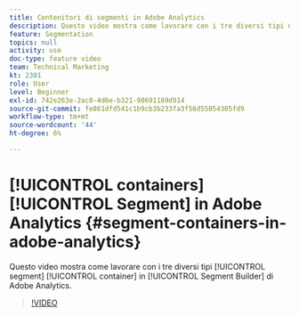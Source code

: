 ```yaml
---
title: Contenitori di segmenti in Adobe Analytics
description: Questo video mostra come lavorare con i tre diversi tipi di contenitori di segmenti nel Generatore di segmenti di Adobe Analytics.
feature: Segmentation
topics: null
activity: use
doc-type: feature video
team: Technical Marketing
kt: 2301
role: User
level: Beginner
exl-id: 742e263e-2ac0-4d6e-b321-90691189d914
source-git-commit: fe861dfd541c1b9cb3b233fa3f56d55054305fd9
workflow-type: tm+mt
source-wordcount: '44'
ht-degree: 6%

---
```


# [!UICONTROL containers] [!UICONTROL Segment] in Adobe Analytics {#segment-containers-in-adobe-analytics}

Questo video mostra come lavorare con i tre diversi tipi [!UICONTROL segment] [!UICONTROL container] in [!UICONTROL Segment Builder] di Adobe Analytics.

>[!VIDEO](https://video.tv.adobe.com/v/25401/?quality=12)

